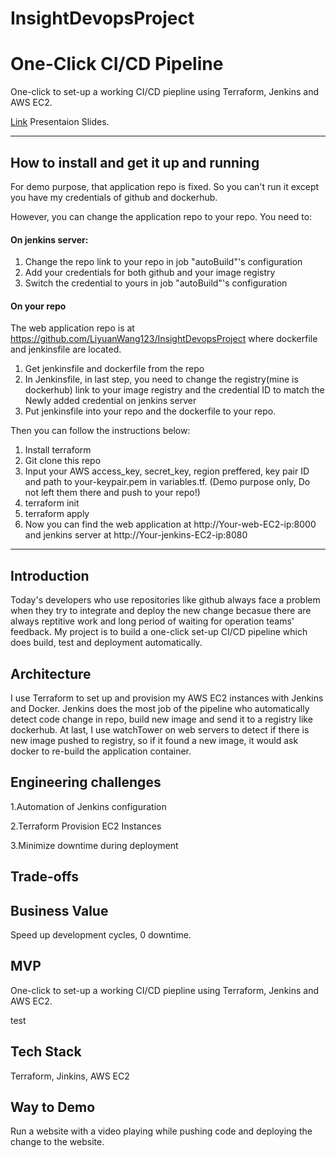 # InsightDevopsProject

# One-Click CI/CD Pipeline

One-click to set-up a working CI/CD piepline using Terraform, Jenkins and AWS EC2.

[Link](#) Presentaion Slides.

<hr/>

## How to install and get it up and running
For demo purpose, that application repo is fixed. So you can't run it except you have my credentials of github and dockerhub.

However, you can change the application repo to your repo. You need to: 
#### On jenkins server: 
1. Change the repo link to your repo in job "autoBuild"'s configuration 
2. Add your credentials for both github and your image registry
3. Switch the credential to yours in job "autoBuild"'s configuration 
#### On your repo

The web application repo is at https://github.com/LiyuanWang123/InsightDevopsProject where dockerfile and jenkinsfile are located.

1. Get jenkinsfile and dockerfile from the repo
2. In Jenkinsfile, in last step, you need to change the registry(mine is dockerhub) link to your image registry and the credential ID to match the Newly added credential on jenkins server
3. Put jenkinsfile into your repo and the dockerfile to your repo. 

Then you can follow the instructions below:  

1. Install terraform
2. Git clone this repo
3. Input your AWS access_key, secret_key, region preffered, key pair ID and path to your-keypair.pem in variables.tf. (Demo purpose only, Do not left them there and push to your repo!)
4. terraform init
5. terraform apply
6. Now you can find the web application at http://Your-web-EC2-ip:8000 and jenkins server at http://Your-jenkins-EC2-ip:8080








<hr/>

## Introduction

Today's developers who use repositories like github always face a problem when they try to integrate and deploy the new change becasue there are always reptitive work and long period of waiting for operation teams' feedback. My project is to build a one-click set-up CI/CD pipeline which does build, test and deployment automatically. 

## Architecture

I use Terraform to set up and provision my AWS EC2 instances with Jenkins and Docker. Jenkins does the most job of the pipeline who automatically detect code change in repo, build new image and send it to a registry like dockerhub. At last, I use watchTower on web servers to detect if there is new image pushed to registry, so if it found a new image, it would ask docker to re-build the application container.

## Engineering challenges

1.Automation of Jenkins configuration

2.Terraform Provision EC2 Instances

3.Minimize downtime during deployment

## Trade-offs


## Business Value 

Speed up development cycles, 0 downtime.

## MVP

One-click to set-up a working CI/CD piepline using Terraform, Jenkins and AWS EC2.

test

## Tech Stack

Terraform, Jinkins, AWS EC2

## Way to Demo

Run a website with a video playing while pushing code and deploying the change to the website.
